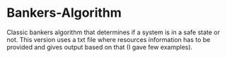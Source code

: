 # Bankers-Algorithm
Classic bankers algorithm that determines if a system is in a safe state or not. This version uses a txt file where resources information has to be provided and gives output based on that (I gave few examples).
